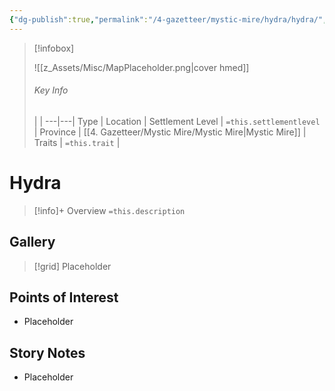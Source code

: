 ```yaml
---
{"dg-publish":true,"permalink":"/4-gazetteer/mystic-mire/hydra/hydra/","noteIcon":""}
---
```



> [!infobox]
> 
> ![[z_Assets/Misc/MapPlaceholder.png\|cover hmed]]
> ###### Key Info
>  |   |
> ---|---|
> Type | Location |
> Settlement Level | `=this.settlementlevel` |
> Province | [[4. Gazetteer/Mystic Mire/Mystic Mire\|Mystic Mire]] |
> Traits | `=this.trait` |

# Hydra

> [!info]+ Overview
> `=this.description`

## Gallery

>[!grid]
>Placeholder


## Points of Interest

- Placeholder

## Story Notes

- Placeholder
